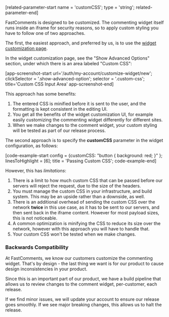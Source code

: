 [related-parameter-start name = 'customCSS'; type = 'string'; related-parameter-end]

FastComments is designed to be customized. The commenting widget itself runs inside an iframe for security reasons, so to apply
custom styling you have to follow one of two approaches.

The first, the easiest approach, and preferred by us, is to use the [widget customization page](https://fastcomments.com/auth/my-account/customize-widget).

In the widget customization page, see the "Show Advanced Options" section, under which there is an area labeled "Custom CSS":

[app-screenshot-start url='/auth/my-account/customize-widget/new'; clickSelector = '.show-advanced-option'; selector = '.custom-css'; title='Custom CSS Input Area' app-screenshot-end]

This approach has some benefits:
1. The entered CSS is minified before it is sent to the user, and the formatting is kept consistent in the editing UI.
2. You get all the benefits of the widget customization UI, for example easily customizing the commenting widget differently for different sites.
3. When we make changes to the comment widget, your custom styling will be tested as part of our release process.

The second approach is to specify the **customCSS** parameter in the widget configuration, as follows:

[code-example-start config = {customCSS: "button { background: red; }" }; linesToHighlight = [6]; title = 'Passing Custom CSS'; code-example-end]

However, this has *limitations*:
1. There is a limit to how much custom CSS that can be passed before our servers will reject the request, due to the size of the headers.
2. You must manage the custom CSS in your infrastructure, and build system. This may be an upside rather than a downside, as well.
3. There is an additional overhead of sending the custom CSS over the network **twice** in this use case, as it has to be sent to our servers, and then sent back in the iframe content. However for most payload sizes, this is not noticeable.
4. A common optimization is minifying the CSS to reduce its size over the network, however with this approach you will have to handle that.
5. Your custom CSS won't be tested when we make changes.

### Backwards Compatibility

At FastComments, we know our customers customize the commenting widget. That's by design - the last thing we want is for our product to cause design
inconsistencies in your product.

Since this is an important part of our product, we have a build pipeline that allows us to review changes to the comment widget, per-customer, each release.

If we find minor issues, we will update your account to ensure our release goes smoothly. If we see major breaking changes, this allows us to halt the release.
